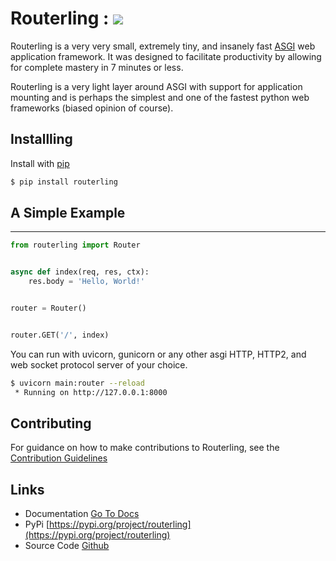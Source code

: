 # Routerling : <img src="https://img.shields.io/badge/coverage-95%25-green" />

Routerling is a very very small, extremely tiny, and insanely fast [ASGI](https://asgi.readthedocs.io) web application framework. It was designed to facilitate productivity by allowing for complete mastery in 7 minutes or less.

Routerling is a very light layer around ASGI with support for application mounting and is perhaps the simplest and one of the fastest python web frameworks (biased opinion of course).


## Installling
Install with [pip](https://pip.pypa.io/en/stable/getting-started/)
```sh
$ pip install routerling
```

## A Simple Example
<hr/>

```py
from routerling import Router


async def index(req, res, ctx):
    res.body = 'Hello, World!'


router = Router()


router.GET('/', index)
```

You can run with uvicorn, gunicorn or any other asgi HTTP, HTTP2, and web socket protocol server of your choice.
```sh
$ uvicorn main:router --reload
 * Running on http://127.0.0.1:8000
```


## Contributing

For guidance on how to make contributions to Routerling, see the [Contribution Guidelines](contributions.md)


## Links

- Documentation [Go To Docs](https://rayattack.github.io/routerling)
- PyPi [https://pypi.org/project/routerling](https://pypi.org/project/routerling)
- Source Code [Github](https://github.com/rayattack/routerling)
